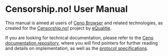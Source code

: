 # Censorship.no! User Manual

This manual is aimed at users of [Ceno Browser][] and related technologies, as created for the [Censorship.no!][] project by [eQualitie][].

[Ceno Browser]: https://gitlab.com/censorship-no/ceno-browser
[Censorship.no!]: https://censorship.no/
[eQualitie]: https://equalit.ie/

If you are looking for technical documentation, please refer to the [Ceno documentation repository][], where you will find pointers for further reading and details on implementation, as well as the [protocol specifications][].

[Ceno documentation repository]: https://github.com/censorship-no/ceno-docs/
[protocol specifications]: https://github.com/equalitie/ouinet/blob/master/doc/ouinet-network-whitepaper.md
